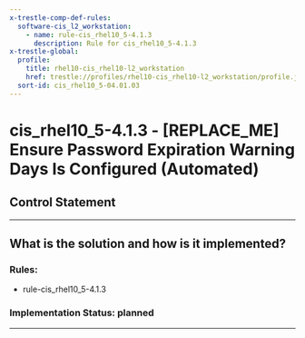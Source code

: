 ```yaml
---
x-trestle-comp-def-rules:
  software-cis_l2_workstation:
    - name: rule-cis_rhel10_5-4.1.3
      description: Rule for cis_rhel10_5-4.1.3
x-trestle-global:
  profile:
    title: rhel10-cis_rhel10-l2_workstation
    href: trestle://profiles/rhel10-cis_rhel10-l2_workstation/profile.json
  sort-id: cis_rhel10_5-04.01.03
---
```


# cis_rhel10_5-4.1.3 - \[REPLACE_ME\] Ensure Password Expiration Warning Days Is Configured (Automated)

## Control Statement

______________________________________________________________________

## What is the solution and how is it implemented?

<!-- For implementation status enter one of: implemented, partial, planned, alternative, not-applicable -->

<!-- Note that the list of rules under ### Rules: is read-only and changes will not be captured after assembly to JSON -->

<!-- Add control implementation description here for control: cis_rhel10_5-4.1.3 -->

### Rules:

  - rule-cis_rhel10_5-4.1.3

### Implementation Status: planned

______________________________________________________________________
